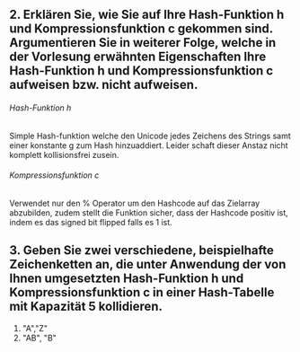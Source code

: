 ## 2. Erklären Sie, wie Sie auf Ihre Hash-Funktion h und Kompressionsfunktion c gekommen sind. Argumentieren Sie in weiterer Folge, welche in der Vorlesung erwähnten Eigenschaften Ihre Hash-Funktion h und Kompressionsfunktion c aufweisen bzw. nicht aufweisen.


###### Hash-Funktion h

Simple Hash-funktion welche den Unicode jedes Zeichens des Strings samt einer konstante g zum Hash hinzuaddiert. Leider schaft dieser Anstaz nicht komplett kollisionsfrei zusein.

###### Kompressionsfunktion c
Verwendet nur den % Operator um den Hashcode auf das Zielarray abzubilden, zudem stellt die Funktion sicher,
dass der Hashcode positiv ist, indem es das signed bit flipped falls es 1 ist.

## 3. Geben Sie zwei verschiedene, beispielhafte Zeichenketten an, die unter Anwendung der von Ihnen umgesetzten Hash-Funktion h und Kompressionsfunktion c in einer Hash-Tabelle mit Kapazität 5 kollidieren.

1. "A","Z"
2. "AB", "B"